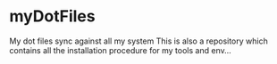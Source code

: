 myDotFiles
==========

My dot files sync against all my system
This is also a repository which contains all the installation procedure for my tools and env...
